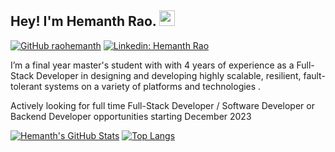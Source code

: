 ## Hey! I'm Hemanth Rao. <img src="https://media.giphy.com/media/hvRJCLFzcasrR4ia7z/giphy.gif" width="25px">

[![GitHub raohemanth](https://img.shields.io/github/followers/raohemanth?label=follow&style=social)](https://github.com/raohemanth)
[![Linkedin: Hemanth Rao](https://img.shields.io/badge/-Hemanth%20Rao-blue?style=flat-square&logo=Linkedin&logoColor=white&link=https://www.linkedin.com/in/hemanthraokn/)](https://www.linkedin.com/in/hemanthraokn/)
  
I’m a final year master's student with with 4 years of experience as a Full-Stack Developer in designing and developing highly scalable, resilient, fault-tolerant systems on a variety of platforms and technologies .

Actively looking for full time Full-Stack Developer / Software Developer or Backend Developer opportunities starting December 2023

[![Hemanth's GitHub Stats](https://github-readme-stats.vercel.app/api?username=raohemanth&hide=issues&count_private=true&show_icons=true&theme=calm)](https://github.com/raohemanth/github-readme-stats)
[![Top Langs](https://github-readme-stats.vercel.app/api/top-langs/?username=raohemanth&layout=compact&theme=calm)](https://github.com/raohemanth/github-readme-stats)
